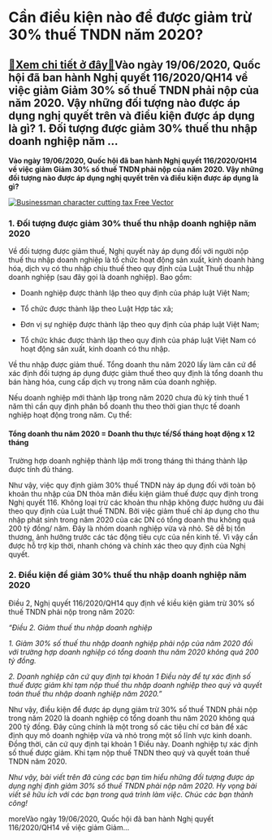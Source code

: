 Cần điều kiện nào để được giảm trừ 30% thuế TNDN năm 2020?
==========================================================

[:gift:Xem chi tiết ở đây:gift:](https://hddtvn.com/can-dieu-kien-nao-de-duoc-giam-tru-30-thue-tndn-nam-2020/)Vào ngày 19/06/2020, Quốc hội đã ban hành Nghị quyết 116/2020/QH14 về việc giảm Giảm 30% số thuế TNDN phải nộp của năm 2020. Vậy những đối tượng nào được áp dụng nghị quyết trên và điều kiện được áp dụng là gì? 1. Đối tượng được giảm 30% thuế thu nhập doanh nghiệp năm …
------------------------------------------------------------------------------------------------------------------------------------------------------------------------------------------------------------------------------------------------------------------------------

**Vào ngày 19/06/2020, Quốc hội đã ban hành Nghị quyết 116/2020/QH14 về việc giảm Giảm 30% số thuế TNDN phải nộp của năm 2020. Vậy những đối tượng nào được áp dụng nghị quyết trên và điều kiện được áp dụng là gì?**


[![Businessman character cutting tax Free Vector](https://hddtvn.com/wp-content/uploads/2021/01/businessman-character-cutting-tax_1133-357.jpg)](https://hddtvn.com/wp-content/uploads/2021/01/businessman-character-cutting-tax_1133-357.jpg)


### 1. Đối tượng được giảm 30% thuế thu nhập doanh nghiệp năm 2020


Về đối tượng được giảm thuế, Nghị quyết này áp dụng đối với người nộp thuế thu nhập doanh nghiệp là tổ chức hoạt động sản xuất, kinh doanh hàng hóa, dịch vụ có thu nhập chịu thuế theo quy định của Luật Thuế thu nhập doanh nghiệp (sau đây gọi là doanh nghiệp). Bao gồm:




* Doanh nghiệp được thành lập theo quy định của pháp luật Việt Nam;

* Tổ chức được thành lập theo Luật Hợp tác xã;

* Đơn vị sự nghiệp được thành lập theo quy định của pháp luật Việt Nam;

* Tổ chức khác được thành lập theo quy định của pháp luật Việt Nam có hoạt động sản xuất, kinh doanh có thu nhập.



Về thu nhập được giảm thuế. Tổng doanh thu năm 2020 lấy làm căn cứ để xác định đối tượng áp dụng được giảm thuế theo quy định là tổng doanh thu bán hàng hóa, cung cấp dịch vụ trong năm của doanh nghiệp.


Nếu doanh nghiệp mới thành lập trong năm 2020 chưa đủ kỳ tính thuế 1 năm thì cần quy định phân bổ doanh thu theo thời gian thực tế doanh nghiệp hoạt động trong năm. Cụ thể:


#### **Tổng doanh thu năm 2020 = Doanh thu thực tế/Số tháng hoạt động x 12 tháng**


Trường hợp doanh nghiệp thành lập mới trong tháng thì tháng thành lập được tính đủ tháng.


Như vậy, việc quy định giảm 30% thuế TNDN này áp dụng đối với toàn bộ khoản thu nhập của DN thỏa mãn điều kiện giảm thuế được quy định trong Nghị quyết 116. Không loại trừ các khoản thu nhập không được hưởng ưu đãi theo quy định của Luật thuế TNDN. Bởi việc giảm thuế chỉ áp dụng cho thu nhập phát sinh trong năm 2020 của các DN có tổng doanh thu không quá 200 tỷ đồng/ năm. Đây là nhóm doanh nghiệp vừa và nhỏ. Sẽ dễ bị tổn thương, ảnh hưởng trước các tác động tiêu cực của nền kinh tế. Vì vậy cần được hỗ trợ kịp thời, nhanh chóng và chính xác theo quy định của Nghị quyết.


### 2. Điều kiện để giảm 30% thuế thu nhập doanh nghiệp năm 2020


Điều 2, Nghị quyết 116/2020/QH14 quy định về kiều kiện giảm trừ 30% số thuế TNDN phải nộp trong năm 2020:


*“Điều 2. Giảm thuế thu nhập doanh nghiệp*


*1. Giảm 30% số thuế thu nhập doanh nghiệp phải nộp của năm 2020 đối với trường hợp doanh nghiệp có tổng doanh thu năm 2020 không quá 200 tỷ đồng.*


*2. Doanh nghiệp căn cứ quy định tại khoản 1 Điều này để tự xác định số thuế được giảm khi tạm nộp thuế thu nhập doanh nghiệp theo quý và quyết toán thuế thu nhập doanh nghiệp năm 2020.”*


Như vậy, điều kiện để được áp dụng giảm trừ 30% số thuế TNDN phải nộp trong năm 2020 là doanh nghiệp có tổng doanh thu năm 2020 không quá 200 tỷ đồng. Đây cũng chính là một trong số các tiêu chí cơ bản để xác định quy mô doanh nghiệp vừa và nhỏ trong một số lĩnh vực kinh doanh. Đồng thời, căn cứ quy định tại khoản 1 Điều này. Doanh nghiệp tự xác định số thuế được giảm. Khi tạm nộp thuế TNDN theo quý và quyết toán thuế TNDN năm 2020.


*Như vậy, bài viết trên đã cùng các bạn tìm hiểu những đối tượng được áp dụng nghị định giảm 30% số thuế TNDN phải nộp năm 2020. Hy vọng bài viết sẽ hữu ích với các bạn trong quá trình làm việc. Chúc các bạn thành công!*


moreVào ngày 19/06/2020, Quốc hội đã ban hành Nghị quyết 116/2020/QH14 về việc giảm Giảm…

